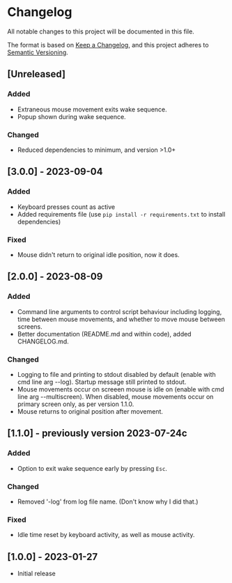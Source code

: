 <!-- markdownlint-disable MD024 -->
# Changelog

All notable changes to this project will be documented in this file.

The format is based on [Keep a Changelog](https://keepachangelog.com/en/1.1.0/),
and this project adheres to [Semantic Versioning](https://semver.org/spec/v2.0.0.html).

## [Unreleased]

### Added

- Extraneous mouse movement exits wake sequence.
- Popup shown during wake sequence.

### Changed

- Reduced dependencies to minimum, and version >1.0+

## [3.0.0] - 2023-09-04

### Added

- Keyboard presses count as active
- Added requirements file (use `pip install -r requirements.txt` to install dependencies)

### Fixed

- Mouse didn't return to original idle position, now it does.

## [2.0.0] - 2023-08-09

### Added

- Command line arguments to control script behaviour including logging, time between mouse movements, and whether to move mouse between screens.
- Better documentation (README.md and within code), added CHANGELOG.md.

### Changed

- Logging to file and printing to stdout disabled by default (enable with cmd line arg --log). Startup message still printed to stdout.
- Mouse movements occur on screeen mouse is idle on (enable with cmd line arg --multiscreen). When disabled, mouse movements occur on primary screen only, as per version 1.1.0.
- Mouse returns to original position after movement.

## [1.1.0] - previously version 2023-07-24c

### Added

- Option to exit wake sequence early by pressing ```Esc```.

### Changed

- Removed '-log' from log file name. (Don't know why I did that.)

### Fixed

- Idle time reset by keyboard activity, as well as mouse activity.

## [1.0.0] - 2023-01-27

- Initial release
